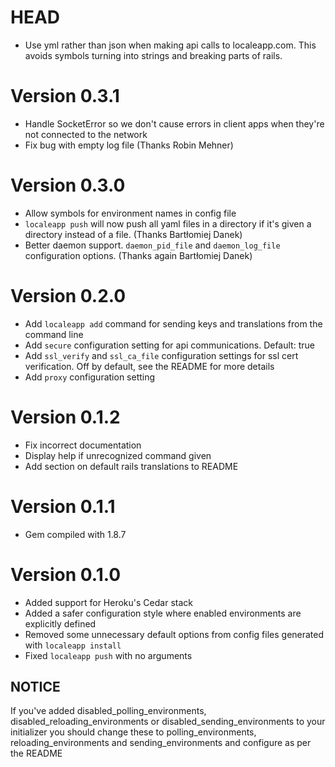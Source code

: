 # HEAD

* Use yml rather than json when making api calls to localeapp.com. This avoids
  symbols turning into strings and breaking parts of rails.

# Version 0.3.1

* Handle SocketError so we don't cause errors in client apps when they're not
  connected to the network
* Fix bug with empty log file (Thanks Robin Mehner)

# Version 0.3.0

* Allow symbols for environment names in config file
* `localeapp push` will now push all yaml files in a directory if it's given a
  directory instead of a file. (Thanks Bartłomiej Danek)
* Better daemon support. `daemon_pid_file` and `daemon_log_file` configuration
  options. (Thanks again Bartłomiej Danek)

# Version 0.2.0

* Add `localeapp add` command for sending keys and translations from the command line
* Add `secure` configuration setting for api communications. Default: true
* Add `ssl_verify` and `ssl_ca_file` configuration settings for ssl cert verification.
  Off by default, see the README for more details
* Add `proxy` configuration setting

# Version 0.1.2

* Fix incorrect documentation
* Display help if unrecognized command given
* Add section on default rails translations to README

# Version 0.1.1

* Gem compiled with 1.8.7

# Version 0.1.0

* Added support for Heroku's Cedar stack
* Added a safer configuration style where enabled environments are explicitly
  defined
* Removed some unnecessary default options from config files generated with 
  `localeapp install`
* Fixed `localeapp push` with no arguments

## NOTICE

If you've added disabled_polling_environments, 
disabled_reloading_environments or disabled_sending_environments to your 
initializer you should change these to polling_environments, 
reloading_environments and sending_environments and configure as per the README
